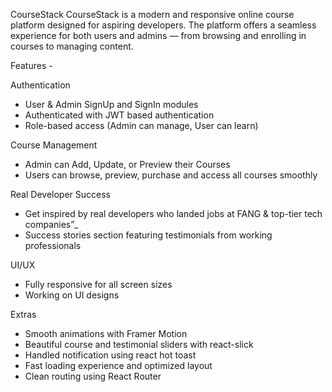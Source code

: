 CourseStack
CourseStack is a modern and responsive online course platform designed for aspiring developers. The platform offers a seamless experience for both users and admins — from browsing and enrolling in courses to managing content.

Features -

Authentication
- User & Admin SignUp and SignIn  modules
- Authenticated with JWT based authentication
- Role-based access (Admin can manage, User can learn)

Course Management
-  Admin can Add, Update, or Preview their Courses
-  Users can browse, preview, purchase and access all courses smoothly

Real Developer Success
- Get inspired by real developers who landed jobs at FANG & top-tier tech companies”_
- Success stories section featuring testimonials from working professionals

UI/UX
- Fully responsive for all screen sizes
- Working on UI designs

Extras
- Smooth animations with Framer Motion
- Beautiful course and testimonial sliders with react-slick
- Handled notification using react hot toast 
- Fast loading experience and optimized layout
- Clean routing using React Router
